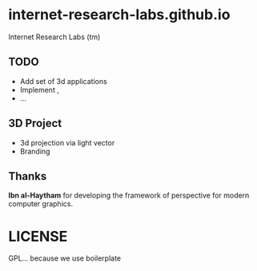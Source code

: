# internet-research-labs.github.io

Internet Research Labs (tm)

## TODO

* Add set of 3d applications
* Implement <prev>, <next>
* ...

## 3D Project

* 3d projection via light vector
* Branding

## Thanks

**Ibn al-Haytham** for developing the framework of perspective for modern
computer graphics.

# LICENSE

GPL... because we use boilerplate
